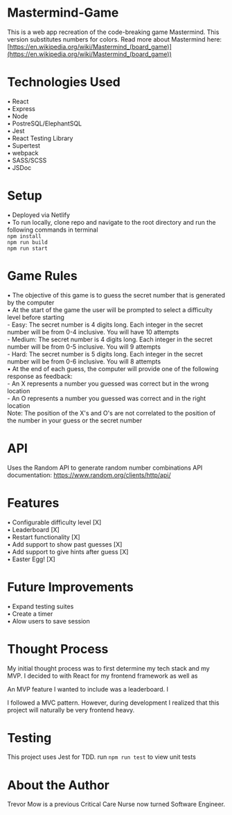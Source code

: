 # Mastermind-Game
This is a web app recreation of the code-breaking game Mastermind.
This version substitutes numbers for colors. Read more about Mastermind here: [https://en.wikipedia.org/wiki/Mastermind_(board_game)](https://en.wikipedia.org/wiki/Mastermind_(board_game))

# Technologies Used
• React <br/>
• Express <br/>
• Node <br/>
• PostreSQL/ElephantSQL <br/>
• Jest <br/>
• React Testing Library <br/>
• Supertest <br/>
• webpack <br/>
• SASS/SCSS <br/>
• JSDoc <br/>

# Setup
• Deployed via Netlify </br>
• To run locally, clone repo and navigate to the root directory and run the following commands in terminal </br>
`npm install` </br>
`npm run build` </br>
`npm run start` </br>

# Game Rules
• The objective of this game is to guess the secret number that is generated by the computer <br/> 
• At the start of the game the user will be prompted to select a difficulty level before starting <br/>
    - Easy: The secret number is 4 digits long. Each integer in the secret number will be from 0-4 inclusive. You will have 10 attempts <br/>
    - Medium: The secret number is 4 digits long. Each integer in the secret number will be from 0-5 inclusive. You will 9 attempts <br/>
    - Hard: The secret number is 5 digits long. Each integer in the secret number will be from 0-6 inclusive. You will 8 attempts <br/>
• At the end of each guess, the computer will provide one of the following response as feedback:<br/>
    - An X represents a number you guessed was correct but in the wrong location <br/>
    - An O represents a number you guessed was correct and in the right location <br/>
Note: The position of the X's and O's are not correlated to the position of the number in your guess or the secret number <br />

# API
Uses the Random API to generate random number combinations
API documentation: https://www.random.org/clients/http/api/

# Features
• Configurable difficulty level [X] <br/>
• Leaderboard [X] <br/>
• Restart functionality [X] <br/>
• Add support to show past guesses [X] </br>
• Add support to give hints after guess [X] <br/>
• Easter Egg! [X] <br/>

# Future Improvements
• Expand testing suites<br/>
• Create a timer <br/>
• Alow users to save session <br/>

# Thought Process
My initial thought process was to first determine my tech stack and my MVP. I decided to with React for my frontend framework as well as 

An MVP feature I wanted to include was a leaderboard. I 

I followed a MVC pattern. However, during development I realized that this project will naturally be very frontend heavy. 


# Testing
This project uses Jest for TDD. run `npm run test` to view unit tests

# About the Author
Trevor Mow is a previous Critical Care Nurse now turned Software Engineer. 
